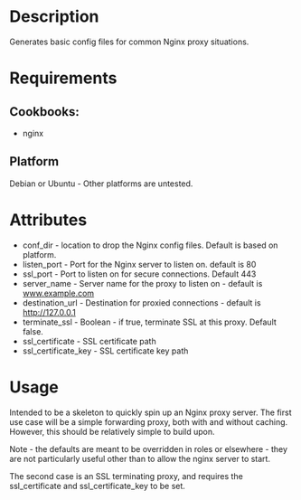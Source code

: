 Description
===========

Generates basic config files for common Nginx proxy situations. 

Requirements
============

Cookbooks:
---------- 

* nginx

Platform
--------

Debian or Ubuntu - Other platforms are untested.

Attributes
==========

* conf_dir - location to drop the Nginx config files. Default is based on platform.
* listen_port - Port for the Nginx server to listen on.  default is 80
* ssl_port - Port to listen on for secure connections. Default 443
* server_name - Server name for the proxy to listen on - default is www.example.com
* destination_url - Destination for proxied connections - default is http://127.0.0.1
* terminate_ssl - Boolean - if true, terminate SSL at this proxy. Default false.
* ssl_certificate - SSL certificate path
* ssl_certificate_key - SSL certificate key path

Usage
=====

Intended to be a skeleton to quickly spin up an Nginx proxy server. The first use case
will be a simple forwarding proxy, both with and without caching. However, this 
should be relatively simple to build upon.

Note - the defaults are meant to be overridden in roles or elsewhere - they are not
particularly useful other than to allow the nginx server to start.

The second case is an SSL terminating proxy, and requires the ssl_certificate and
ssl_certificate_key to be set. 
